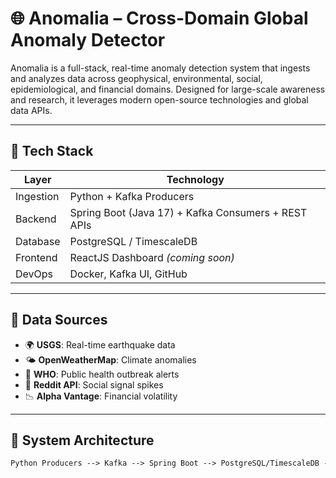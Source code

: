 # 🌐 Anomalia – Cross-Domain Global Anomaly Detector

Anomalia is a full-stack, real-time anomaly detection system that ingests and analyzes data across geophysical, environmental, social, epidemiological, and financial domains. Designed for large-scale awareness and research, it leverages modern open-source technologies and global data APIs.

---

## 🚀 Tech Stack

| Layer       | Technology                                          |
|-------------|-----------------------------------------------------|
| Ingestion   | Python + Kafka Producers                            |
| Backend     | Spring Boot (Java 17) + Kafka Consumers + REST APIs |
| Database    | PostgreSQL / TimescaleDB                            |
| Frontend    | ReactJS Dashboard *(coming soon)*                   |
| DevOps      | Docker, Kafka UI, GitHub                            |

---

## 📡 Data Sources

- 🌍 **USGS**: Real-time earthquake data  
- 🌤 **OpenWeatherMap**: Climate anomalies 
- 🧬 **WHO**: Public health outbreak alerts  
- 💬 **Reddit API**: Social signal spikes  
- 📉 **Alpha Vantage**: Financial volatility

---

## 📐 System Architecture

```txt
Python Producers --> Kafka --> Spring Boot --> PostgreSQL/TimescaleDB --> REST APIs --> React Dashboard
